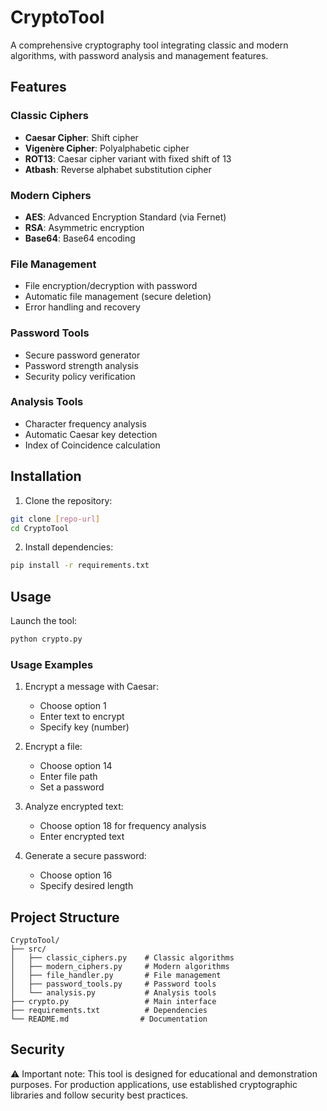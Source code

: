 # CryptoTool

A comprehensive cryptography tool integrating classic and modern algorithms, with password analysis and management features.

## Features

### Classic Ciphers
- **Caesar Cipher**: Shift cipher
- **Vigenère Cipher**: Polyalphabetic cipher
- **ROT13**: Caesar cipher variant with fixed shift of 13
- **Atbash**: Reverse alphabet substitution cipher

### Modern Ciphers
- **AES**: Advanced Encryption Standard (via Fernet)
- **RSA**: Asymmetric encryption
- **Base64**: Base64 encoding

### File Management
- File encryption/decryption with password
- Automatic file management (secure deletion)
- Error handling and recovery

### Password Tools
- Secure password generator
- Password strength analysis
- Security policy verification

### Analysis Tools
- Character frequency analysis
- Automatic Caesar key detection
- Index of Coincidence calculation

## Installation

1. Clone the repository:
```bash
git clone [repo-url]
cd CryptoTool
```

2. Install dependencies:
```bash
pip install -r requirements.txt
```

## Usage

Launch the tool:
```bash
python crypto.py
```

### Usage Examples

1. Encrypt a message with Caesar:
   - Choose option 1
   - Enter text to encrypt
   - Specify key (number)

2. Encrypt a file:
   - Choose option 14
   - Enter file path
   - Set a password

3. Analyze encrypted text:
   - Choose option 18 for frequency analysis
   - Enter encrypted text

4. Generate a secure password:
   - Choose option 16
   - Specify desired length

## Project Structure

```
CryptoTool/
├── src/
│   ├── classic_ciphers.py    # Classic algorithms
│   ├── modern_ciphers.py     # Modern algorithms
│   ├── file_handler.py       # File management
│   ├── password_tools.py     # Password tools
│   └── analysis.py           # Analysis tools
├── crypto.py                 # Main interface
├── requirements.txt          # Dependencies
└── README.md                # Documentation
```

## Security

⚠️ Important note: This tool is designed for educational and demonstration purposes. For production applications, use established cryptographic libraries and follow security best practices.
